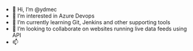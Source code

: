 - 👋 Hi, I’m @ydmec
- 👀 I’m interested in Azure Devops
- 🌱 I’m currently learning Git, Jenkins and other supporting tools 
- 💞️ I’m looking to collaborate on websites running live data feeds using API
- 📫 

<!---
ydmec/ydmec is a ✨ special ✨ repository because its `README.md` (this file) appears on your GitHub profile.
You can click the Preview link to take a look at your changes.
--->
